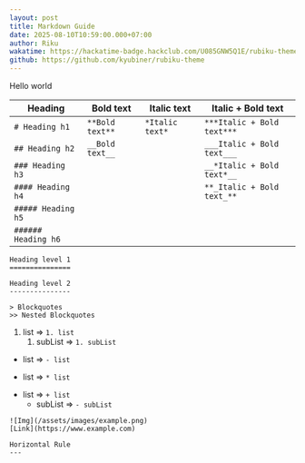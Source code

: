 ```yaml
---
layout: post
title: Markdown Guide
date: 2025-08-10T10:59:00.000+07:00
author: Riku
wakatime: https://hackatime-badge.hackclub.com/U085GNW5Q1E/rubiku-theme
github: https://github.com/kyubiner/rubiku-theme
---
```


Hello world

| Heading                 | Bold text       | Italic text     | Italic + Bold text         |
| ----------------------- | --------------- | --------------- | -------------------------- |
| `# Heading h1`          | `**Bold text**` | `*Italic text*` | `***Italic + Bold text***` |
| `## Heading h2`         | `__Bold text__` |                 | `___Italic + Bold text___` |
| `### Heading h3`        |                 |                 | `__*Italic + Bold text*__` |
| `#### Heading h4`       |                 |                 | `**_Italic + Bold text_**` |
| `##### Heading h5`      |                 |                 |                            |
| `###### Heading h6`     |                 |                 |                            |

`Heading level 1`<br>
`===============`

`Heading level 2`<br>
`---------------`

`> Blockquotes`<br>
`>> Nested Blockquotes`

1. list  => `1. list`
    1. subList => `1. subList`


- list => `- list`
* list => `* list`
+ list => `+ list`
    - subList => `- subList`

`![Img](/assets/images/example.png)`<br>
`[Link](https://www.example.com)`

`Horizontal Rule`<br>
`---`


